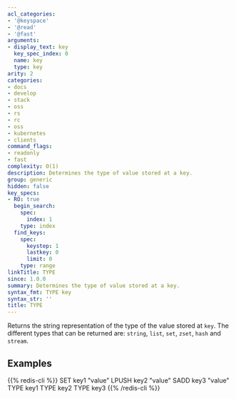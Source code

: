 ```yaml
---
acl_categories:
- '@keyspace'
- '@read'
- '@fast'
arguments:
- display_text: key
  key_spec_index: 0
  name: key
  type: key
arity: 2
categories:
- docs
- develop
- stack
- oss
- rs
- rc
- oss
- kubernetes
- clients
command_flags:
- readonly
- fast
complexity: O(1)
description: Determines the type of value stored at a key.
group: generic
hidden: false
key_specs:
- RO: true
  begin_search:
    spec:
      index: 1
    type: index
  find_keys:
    spec:
      keystep: 1
      lastkey: 0
      limit: 0
    type: range
linkTitle: TYPE
since: 1.0.0
summary: Determines the type of value stored at a key.
syntax_fmt: TYPE key
syntax_str: ''
title: TYPE
---
```

Returns the string representation of the type of the value stored at `key`.
The different types that can be returned are: `string`, `list`, `set`, `zset`,
`hash` and `stream`.

## Examples

{{% redis-cli %}}
SET key1 "value"
LPUSH key2 "value"
SADD key3 "value"
TYPE key1
TYPE key2
TYPE key3
{{% /redis-cli %}}

